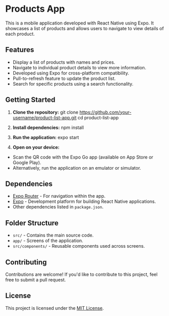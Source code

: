 # Products App

This is a mobile application developed with React Native using Expo. It showcases a list of products and allows users to navigate to view details of each product.

## Features

- Display a list of products with names and prices.
- Navigate to individual product details to view more information.
- Developed using Expo for cross-platform compatibility.
- Pull-to-refresh feature to update the product list.
- Search for specific products using a search functionality.

## Getting Started

1. **Clone the repository:**
git clone https://github.com/your-username/product-list-app.git
cd product-list-app


2. **Install dependencies:**
npm install


3. **Run the application:**
expo start


4. **Open on your device:**
- Scan the QR code with the Expo Go app (available on App Store or Google Play).
- Alternatively, run the application on an emulator or simulator.

## Dependencies

- [Expo Router](https://docs.expo.dev/routing/introduction/) - For navigation within the app.
- [Expo](https://expo.dev/) - Development platform for building React Native applications.
- Other dependencies listed in `package.json`.

## Folder Structure

- `src/` - Contains the main source code.
- `app/` - Screens of the application.
- `src/components/` - Reusable components used across screens.

## Contributing

Contributions are welcome! If you'd like to contribute to this project, feel free to submit a pull request.

## License

This project is licensed under the [MIT License](LICENSE).
